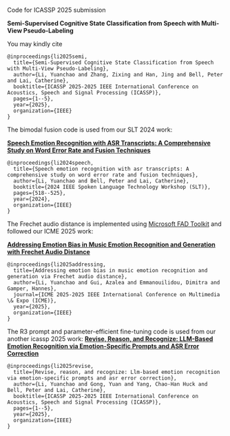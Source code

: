 Code for ICASSP 2025 submission

**Semi-Supervised Cognitive State Classification from Speech with Multi-View Pseudo-Labeling**


You may kindly cite

```
@inproceedings{li2025semi,
  title={Semi-Supervised Cognitive State Classification from Speech with Multi-View Pseudo-Labeling},
  author={Li, Yuanchao and Zhang, Zixing and Han, Jing and Bell, Peter and Lai, Catherine},
  booktitle={ICASSP 2025-2025 IEEE International Conference on Acoustics, Speech and Signal Processing (ICASSP)},
  pages={1--5},
  year={2025},
  organization={IEEE}
}
```


The bimodal fusion code is used from our SLT 2024 work:

[**Speech Emotion Recognition with ASR Transcripts: A Comprehensive Study on Word Error Rate and Fusion Techniques**](https://github.com/yc-li20/SER-on-WER-and-Fusion)

```
@inproceedings{li2024speech,
  title={Speech emotion recognition with asr transcripts: A comprehensive study on word error rate and fusion techniques},
  author={Li, Yuanchao and Bell, Peter and Lai, Catherine},
  booktitle={2024 IEEE Spoken Language Technology Workshop (SLT)},
  pages={518--525},
  year={2024},
  organization={IEEE}
}
```

The Frechet audio distance is implemented using [Microsoft FAD Toolkit](https://github.com/microsoft/fadtk) and followed our ICME 2025 work:

[**Addressing Emotion Bias in Music Emotion Recognition and Generation with Frechet Audio Distance**](https://arxiv.org/abs/2409.15545)

```
@inproceedings{li2025addressing,
  title={Addressing emotion bias in music emotion recognition and generation via Frechet audio distance},
  author={Li, Yuanchao and Gui, Azalea and Emmanouilidou, Dimitra and Gamper, Hannes},
  journal={ICME 2025-2025 IEEE International Conference on Multimedia \& Expo (ICME)},
  year={2025},
  organization={IEEE}
}
```

The R3 prompt and parameter-efficient fine-tuning code is used from our another icassp 2025 work:
[**Revise, Reason, and Recognize: LLM-Based Emotion Recognition via Emotion-Specific Prompts and ASR Error Correction**](https://github.com/yc-li20/Emotion-Prompt)

```
@inproceedings{li2025revise,
  title={Revise, reason, and recognize: Llm-based emotion recognition via emotion-specific prompts and asr error correction},
  author={Li, Yuanchao and Gong, Yuan and Yang, Chao-Han Huck and Bell, Peter and Lai, Catherine},
  booktitle={ICASSP 2025-2025 IEEE International Conference on Acoustics, Speech and Signal Processing (ICASSP)},
  pages={1--5},
  year={2025},
  organization={IEEE}
}
```

